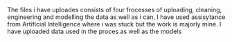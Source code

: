 The files i have uploades consists of four frocesses of uploading, cleaning, engineering and modelling the data as well as i can, I have used assisytance from Artificial Intelligence where i was stuck but the work is majorly mine. I have uploaded data used in the proces as well as the models
